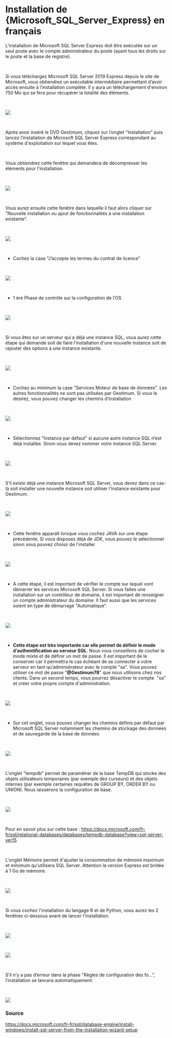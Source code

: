 # Installation de {Microsoft\_SQL\_Server\_Express} en français

L’installation de Microsoft SQL Server Express 
 doit être exécutée sur un seul poste avec le compte administrateur 
 du poste (ayant tous les droits sur le poste et la base de registre).


 


Si vous téléchargez Microsoft SQL Server 2019 Express 
 depuis le site de Microsoft, vous obtiendrez un exécutable intermédiaire 
 permettant d’avoir accès ensuite à l’installation complète. Il y aura 
 un téléchargement d'environ 750 Mo qui se fera pour récupérer la totalité 
 des éléments.


 


![](../assets/images/05/AccueilInstallation_.png)


 


Après avoir inséré le DVD Gestimum, cliquez 
 sur l’onglet "Installation" 
 puis lancez l’installation de Microsoft SQL Server 
 Express correspondant au système d'exploitation sur lequel vous êtes.


 


Vous obtiendrez cette fenêtre qui demandera de décompresser les éléments 
 pour l'installation.


 


![](../assets/images/05/DecompressionInstallation.png)


 


Vous aurez ensuite cette fenêtre dans laquelle il faut alors cliquer 
 sur "Nouvelle installation ou ajout 
 de fonctionnalités à une installation existante".


 


![](../assets/images/05/ChoixTypeInstallation.png)


 


* Cochez la case "J’accepte 
 les termes du contrat de licence"


 


![](../assets/images/05/AccordLicenceSQL.png)


 


* 1 ère Phase de contrôle sur la configuration de l‘OS


 


![](../assets/images/05/ReglesInstallation.png)


 


Si vous êtes sur un serveur qui a déjà une instance SQL, vous aurez 
 cette étape qui demande soit de faire l'installation d'une nouvelle instance 
 soit de rajouter des options à une instance existante.


 


![](../assets/images/05/NouvelleInstallation.png)


  


* Cochez au minimum la case 
 "Services Moteur de base de données". Les autres fonctionnalités 
 ne sont pas utilisées par Gestimum. Si vous le désirez, vous pouvez 
 changer les chemins d’installation


 


![](../assets/images/05/OptionsInstallation.png)


 


* Sélectionnez "Instance 
 par défaut" si aucune autre instance SQL n’est déjà installée. 
 Sinon vous devez nommer votre instance SQL Server.


 


![](../assets/images/05/NomInstances.png)


 


S’il existe déjà une instance Microsoft SQL Server, 
 vous devez dans ce cas-là soit installer 
 une nouvelle instance soit utiliser 
 l’instance existante pour Gestimum.


 


![](../assets/images/05/NommerInstance.png)


 


* Cette fenêtre apparaît lorsque vous cochez JAVA sur une étape 
 précédente. Si vous disposez déjà de JDK, vous pouvez le sélectionner 
 sinon vous pouvez choisir de l'installer


 


![](../assets/images/05/EmplacementInstallationJava.png)


 


* A cette étape, il est important de vérifier 
 le compte sur lequel vont démarrer les services Microsoft SQL Server. 
 Si vous faites une installation sur un contrôleur de domaine, il est 
 important de renseigner un compte 
 administrateur du domaine. Il faut aussi que les services soient 
 en type de démarrage "Automatique".


 


![](../assets/images/05/ConfigurationServicesSQL.png)


 


* **Cette étape est très importante car elle permet de définir 
 le mode d’authentification au serveur SQL**. Nous vous conseillons 
 de cocher 
 le mode mixte et de définir un mot de 
 passe. Il est important de le conserver car il permettra le cas échéant 
 de se connecter à votre serveur en tant qu’administrateur avec le 
 compte "sa". Vous 
 pouvez utiliser ce mot de passe "**@Gestimum78**" que 
 nous utilisons chez nos clients. Dans un second temps, vous pourrez 
 désactiver le compte  "sa" 
 et créer votre propre compte d'administration.


 


![](../assets/images/05/AuthentificationSurServer.png)


 


* Sur cet onglet, vous pouvez changer 
 les chemins définis par défaut par Microsoft SQL Server 
 notamment les chemins de stockage des données et de sauvegarde de 
 la base de données


 


![](../assets/images/05/DossierStockage.png)


 


L'onglet "tempdb" permet de paramétrer de la base TempDB qui 
 stocke des objets utilisateurs temporaires (par exemple des curseurs) 
 et des objets internes (par exemple certaines requêtes de GROUP BY, ORDER 
 BY ou UNION). Nous laisserons la configuration de base.


 


![](../assets/images/05/TempDB.png)


 


Pour en savoir plus sur cette base : <https://docs.microsoft.com/fr-fr/sql/relational-databases/databases/tempdb-database?view=sql-server-ver15>


 


L'onglet Mémoire permet d'ajuster la consommation de mémoire maximum 
 et minimum qu'utilisera SQL Server. Attention la version Express est bridée 
 à 1 Go de mémoire.


 


![](../assets/images/05/Memoire.png)


 


Si vous cochez l'installation du langage R et de Python, vous aurez 
 les 2 fenêtres ci-dessous avant de lancer l'installation.


 


![](../assets/images/05/AccordLangageR.png)


 


![](../assets/images/05/AccordPython.png)


 


S’il n’y a pas d’erreur dans la phase "Règles de configuration 
 des fo…", l’installation se lancera automatiquement.


 


![](../assets/images/05/ProgressionInstallation.png)


### Source


<https://docs.microsoft.com/fr-fr/sql/database-engine/install-windows/install-sql-server-from-the-installation-wizard-setup>



